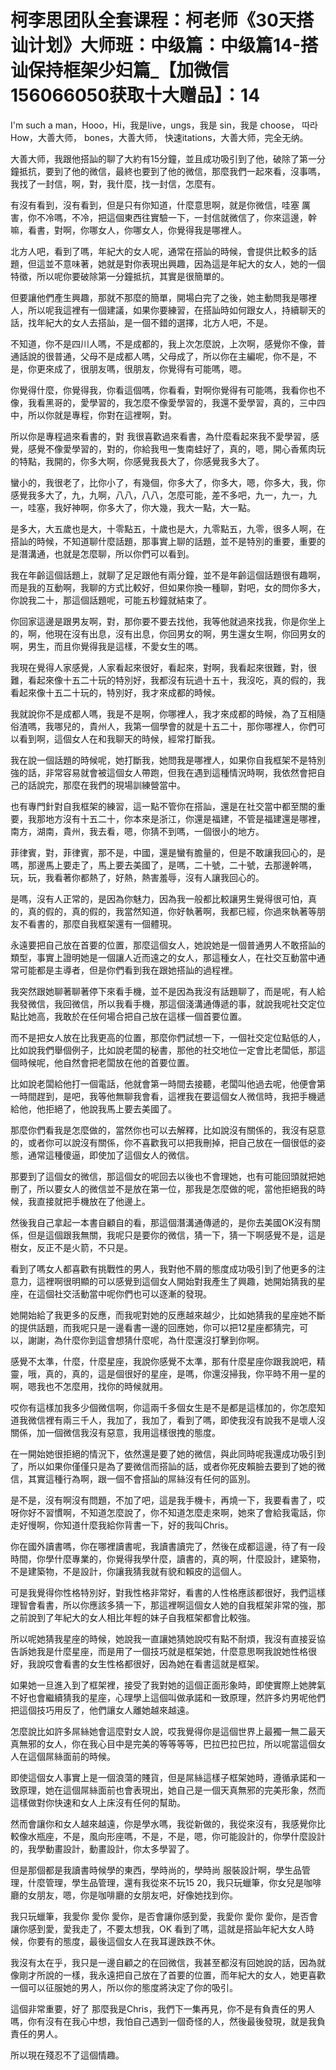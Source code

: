 # 柯李思团队全套课程：柯老师《30天搭讪计划》大师班：中级篇：中级篇14-搭讪保持框架少妇篇_【加微信156066050获取十大赠品】：14

I'm such a man，Hooo，Hi，我是live，ungs，我是 sin，我是 choose， 따라 How，大善大师， bones，大善大师， 快速itations，大善大师，完全无纳。

大善大师，我跟他搭訕的聊了大約有15分鐘，並且成功吸引到了他，破除了第一分鐘抵抗，要到了他的微信，最終也要到了他的微信，那麼我們一起來看，沒事嗎，我找了一封信，啊，對，我什麼，找一封信，怎麼有。

有沒有看到，沒有看到，但是只有你知道，什麼意思啊，就是你微信，哇塞 厲害，你不冷嗎，不冷，把這個東西往實驗一下，一封信就微信了，你來這邊，幹嘛，看書，對啊，你哪女人，你哪女人，你覺得我是哪裡人。

北方人吧，看到了嗎，年紀大的女人呢，通常在搭訕的時候，會提供比較多的話題，但這並不意味著，她就是對你表現出興趣，因為這是年紀大的女人，她的一個特徵，所以呢你要破除第一分鐘抵抗，其實是很簡單的。

但要讓他們產生興趣，那就不那麼的簡單，開場白完了之後，她主動問我是哪裡人，所以呢我這裡有一個建議，如果你要練習，在搭訕時如何跟女人，持續聊天的話，找年紀大的女人去搭訕，是一個不錯的選擇，北方人吧，不是。

不知道，你不是四川人嗎，不是成都的，我上次怎麼說，上次啊，感覺你不像，普通話說的很普通，父母不是成都人嗎，父母成了，所以你在主編呢，你不是，不是，你更來成了，很朋友嗎，很朋友，你覺得有可能嗎，嗯。

你覺得什麼，你覺得我，你看這個嗎，你看看，對啊你覺得有可能嗎，我看你也不像，我看黑哥的，愛學習的，我怎麼不像愛學習的，我還不愛學習，真的，三中四中，所以你就是專程，你對在這裡啊，對。

所以你是專程過來看書的，對 我很喜歡過來看書，為什麼看起來我不愛學習，感覺，感覺不像愛學習的，對的，你給我甩一隻南蛙好了，真的，嗯，開心香蕉肉玩的特點，我開的，你多大啊，你感覺我長大了，你感覺我多大了。

蠻小的，我很老了，比你小了，有幾個，你多大了，你多大，嗯，你多大，我，你感覺我多大了，九，九啊，八八，八八，怎麼可能，差不多吧，九一，九一，九一，哇塞，我好神啊，你多大了，你大幾，我大一點，大一點。

是多大，大五歲也是大，十零點五，十歲也是大，九零點五，九零，很多人啊，在搭訕的時候，不知道聊什麼話題，那事實上聊的話題，並不是特別的重要，重要的是潛溝通，也就是怎麼聊，所以你們可以看到。

我在年齡這個話題上，就聊了足足跟他有兩分鐘，並不是年齡這個話題很有趣啊，而是我的互動啊，我聊的方式比較好，但如果你換一種聊，對吧，女的問你多大，你說我二十，那這個話題呢，可能五秒鐘就結束了。

你回家這邊是跟男友啊，對，那你要不要去找他，我等他就過來找我，你是你坐上的，啊，他現在沒有出息，沒有出息，你回男女的啊，男生還女生啊，你回男女的啊，男生，而且你覺得我是這樣，不愛女生的嗎。

我現在覺得人家感覺，人家看起來很好，看起來，對啊，我看起來很難，對，很難，看起來像十五二十玩的特別好，我都沒有玩過十五十，我沒吃，真的假的，我看起來像十五二十玩的，特別好，我才來成都的時候。

我就說你不是成都人嗎，我是不是啊，你哪裡人，我才來成都的時候，為了互相隨俗渣嗎，我哪兒的，貴州人，我第一個學會的就是十五二十，那你哪裡人，你們可以看到啊，這個女人在和我聊天的時候，經常打斷我。

我在說一個話題的時候呢，她打斷我，她問我是哪裡人，如果你自我框架不是特別強的話，非常容易就會被這個女人帶跑，但我在遇到這種情況時啊，我依然會把自己的話說完，那麼在我們的現場訓練營當中。

也有專門針對自我框架的練習，這一點不管你在搭訕，還是在社交當中都至關的重要，我那地方沒有十五二十，你本來是浙江，你還是福建，不管是福建還是哪裡，南方，湖南，貴州，我去看，嗯，你猜不到嗎，一個很小的地方。

菲律賓，對，菲律賓，那不是，中國，還是蠻有膽量的，但是不敢讓我回心的，是嗎，那邊馬上要走了，馬上要去美國了，是嗎，二十號，二十號，去那邊幹嗎，玩，玩，我看著你都熱了，好熱，熱害羞辱，沒有人讓我回心的。

是嗎，沒有人正常的，是因為你魅力，因為我一般都比較讓男生覺得很可怕，真的，真的假的，真的假的，我當然知道，你好執著啊，我都已經，你過來執著等朋友不看書的，那麼自我框架還有一個體現。

永遠要把自己放在首要的位置，那麼這個女人，她說她是一個普通男人不敢搭訕的類型，事實上證明她是一個讓人近而遠之的女人，那這種女人，在社交互動當中通常可能都是主導者，但是你們看到我在跟她搭訕的過程裡。

我突然跟她聊著聊著停下來看手機，並不是因為我沒有話題聊了，而是呢，有人給我發微信，我回微信，所以我看手機，那這個淺溝通傳遞的事，就說我呢社交定位點比她高，我敢於在任何場合把自己放在這樣一個首要位置。

而不是把女人放在比我更高的位置，那麼你們試想一下，一個社交定位點低的人，比如說我們舉個例子，比如說老闆的秘書，那他的社交地位一定會比老闆低，那這個時候呢，他自然會把老闆放在他的首要位置。

比如說老闆給他打一個電話，他就會第一時間去接聽，老闆叫他過去呢，他便會第一時間趕到，是吧，我等他無聊我會看，這裡我在要這個女人微信時，我把手機遞給他，他拒絕了，他說我馬上要去美國了。

那麼你們看我是怎麼做的，當然你也可以去解釋，比如說沒有關係的，我沒有惡意的，或者你可以說沒有關係，你不喜歡我可以把我刪掉，把自己放在一個很低的姿態，通常這種傻逼，即使加了這個女人的微信。

那要到了這個女的微信，那這個女的呢回去以後也不會理她，也有可能回頭就把她刪了，所以要女人的微信並不是放在第一位，那我是怎麼做的呢，當他拒絕我的時候，我直接就把手機放在了他邊上。

然後我自己拿起一本書自顧自的看，那這個潛溝通傳遞的，是你去美國OK沒有關係，但是這個跟我無關，我呢只是要你的微信，猜一下，猜一下啊感覺不是，這是樹女，反正不是火箭，不只是。

看到了嗎女人都喜歡有挑戰性的男人，我對他不屑的態度成功吸引到了他更多的注意力，這裡啊很明顯的可以感覺到這個女人開始對我產生了興趣，她開始猜我的星座，在這個社交活動當中呢你們也可以逐漸的發現。

她開始給了我更多的反應，而我呢對她的反應越來越少，比如她猜我的星座她不斷的提供話題，而我呢只是一邊看書一邊的回應她，你可以把12星座都猜完，可以，謝謝，為什麼你到這會想猜什麼呢，為什麼還沒打擊到你啊。

感覺不太準，什麼，什麼星座，我說你感覺不太準，那有什麼星座你跟我說吧，精靈，哦，真的，真的，這是個很好的星座，是嗎，你還沒掃我，你平時不用一星的啊，嗯我也不怎麼用，找你的時候就用。

哎你有這樣加我多少個微信啊，你這兩千多個女生是不是都是這樣加的，你怎麼知道我微信裡有兩三千人，我加了，我加了，看到了嗎，即使我沒有說我不是壞人沒關係，加一個微信我沒有惡意，我用這樣很拽的態度。

在一開始她很拒絕的情況下，依然還是要了她的微信，與此同時呢我還成功吸引到了，所以如果你僅僅只是為了要微信而搭訕的話，或者你死皮賴臉去要到了她的微信，其實這種行為啊，跟一個不會搭訕的屌絲沒有任何的區別。

是不是，沒有啊沒有問題，不加了吧，這是我手機卡，再燒一下，我要看書了，哎呀你好不習慣啊，不知道怎麼說了，你不知道怎麼走來啊，她來了會給我電話，你走好慢啊，你知道什麼我給你背書一下，好的我叫Chris。

你在國外讀書嗎，你在哪裡讀書呢，我讀書讀完了，然後在成都這邊，待了有一段時間，你學什麼專業的，你覺得我學什麼，讀書的，真的啊，什麼設計，建築物，不是建築物，不是設計，你讓我猜我就有貌和賴皮的這個人。

可是我覺得你性格特別好，對我性格非常好，看書的人性格應該都很好，我們這樣理智會看書，所以你應該多猜一下，那這裡啊這個女人她的自我框架非常的強，那之前說到了年紀大的女人相比年輕的妹子自我框架都會比較強。

所以呢她猜我星座的時候，她說我一直讓她猜她說哎有點不耐煩，我沒有直接妥協告訴她我是什麼星座，而是用了一個技巧就是框架她，什麼意思啊我說她性格很好，我說哎會看書的女生性格都很好，因為她在看書這就是框架。

如果她一旦進入到了框架裡，接受了我對她的這個正面形象時，即使實際上她脾氣不好也會繼續猜我的星座，心理學上這個叫做承諾和一致原理，然許多灼男呢他們把這個技巧用反了，他們讓女人離她越來越遠。

怎麼說比如許多屌絲她會這麼對女人說，哎我覺得你是這個世界上最獨一無二最天真無邪的女人，你在我心目中是完美的等等等等，巴拉巴拉巴拉，所以呢當這個女人在這個屌絲面前的時候。

即使這個女人事實上是一個浪蕩的賤貨，但是屌絲這樣子框架她時，遵循承諾和一致原理，她在這個屌絲面前也會表現出，她自己是一個天真無邪的完美形象，然而這樣做對你快速和女人上床沒有任何的幫助。

然而會讓你和女人越來越遠，你是學水嗎，我從新做的，我從來沒有，我感覺你比較像水瓶座，不是，風向形座嗎，不是，不是，嗯，你可能設計的，你學什麼設計的，我學動畫設計，動畫設計，你太多學習了。

但是那個都是我讀書時候學的東西，學時尚的，學時尚 服裝設計啊，學生品管理，什麼管理，學生品管理，還有我從來不玩15 20，我只玩蠟筆，你女兒是咖啡廳的女朋友，嗯，你是咖啡廳的女朋友吧，好像她找到你。

我只玩蠟筆，我愛你 愛你 愛你，是否會讓你感到愛，我愛你 愛你 愛你，是否會讓你感到愛，愛我走了，不要太想我，OK 看到了嗎，這就是搭訕年紀大女人時候，你要有的態度，最後這個女人在我耳邊跌跌不休。

我沒有太在乎，我只是一邊自顧之的在回微信，我甚至都沒有回她說的話，因為就像剛才所說的一樣，我永遠把自己放在了首要的位置，而年紀大的女人，她更喜歡一個可以征服她的男人，所以你的態度將決定了你的吸引。

這個非常重要，好了 那麼我是Chris，我們下一集再見，你不是有負責任的男人嗎，你有沒有在我心中想，我怕自己遇到一個奇怪的人，然後最後發現，就是我負責任的男人。

所以現在殘忍不了這個情趣。
